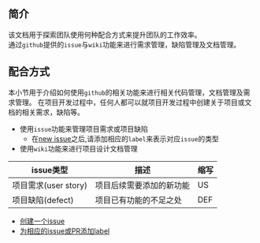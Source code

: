 ## 简介

该文档用于探索团队使用何种配合方式来提升团队的工作效率。   
通过`github`提供的`issue`与`wiki`功能来进行需求管理，缺陷管理及文档管理。

## 配合方式

本小节用于介绍如何使用`github`的相关功能来进行相关代码管理，文档管理及需求管理。
在项目开发过程中，任何人都可以就项目开发过程中创建关于项目或文档的相关需求，缺陷等。

* 使用`issue`功能来管理项目需求或项目缺陷
  * 在[new issue](https://github.com/openzedian/workflow_guideLine/issues)之后,请添加相应的`label`来表示对应`issue`的类型
* 使用`wiki`功能来进行项目设计文档管理

| issue类型  | 描述  | 缩写 |
|----------------------|------------------------|------|
|项目需求(user story)   | 项目后续需要添加的新功能 | US   |
|项目缺陷(defect)       | 项目已有功能的不足之处   | DEF  |


* [创建一个issue](https://help.github.com/en/articles/creating-an-issue)
* [为相应的issue或PR添加label](https://help.github.com/en/articles/applying-labels-to-issues-and-pull-requests)


